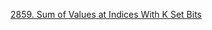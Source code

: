 <a href="https://leetcode.com/problems/sum-of-values-at-indices-with-k-set-bits/description/">2859. Sum of Values at Indices With K Set Bits</a>
